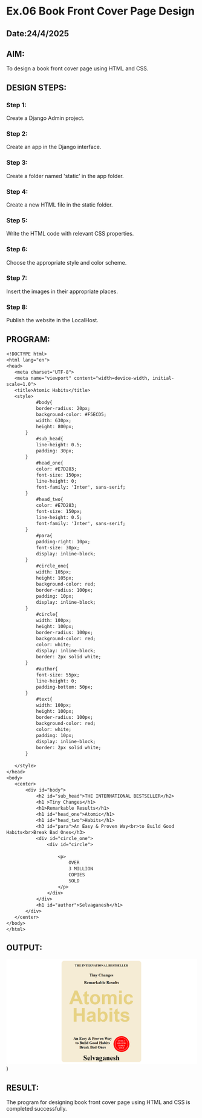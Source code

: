 # Ex.06 Book Front Cover Page Design
## Date:24/4/2025

## AIM:
To design a book front cover page using HTML and CSS.

## DESIGN STEPS:

### Step 1:
Create a Django Admin project.

### Step 2:
Create an app in the Django interface.

### Step 3:
Create a folder named 'static' in the app folder.

### Step 4:
Create a new HTML file in the static folder.

### Step 5:
Write the HTML code with relevant CSS properties.

### Step 6:
Choose the appropriate style and color scheme.

### Step 7:
Insert the images in their appropriate places.

### Step 8:
Publish the website in the LocalHost.

## PROGRAM:
```
<!DOCTYPE html>
<html lang="en">
<head>
   <meta charset="UTF-8">
   <meta name="viewport" content="width=device-width, initial-scale=1.0">
   <title>Atomic Habits</title>
   <style>
           #body{
           border-radius: 20px;
           background-color: #F5ECD5;
           width: 630px;
           height: 800px;
       }
           #sub_head{
           line-height: 0.5;
           padding: 30px;
       }
           #head_one{
           color: #E7D283;
           font-size: 150px;
           line-height: 0;
           font-family: 'Inter', sans-serif;
       }
           #head_two{
           color: #E7D283;
           font-size: 150px;
           line-height: 0.5;
           font-family: 'Inter', sans-serif;
       }
           #para{
           padding-right: 10px;
           font-size: 30px;
           display: inline-block;
       }
           #circle_one{
           width: 105px;
           height: 105px;
           background-color: red;
           border-radius: 100px;
           padding: 10px;
           display: inline-block;
       }
           #circle{
           width: 100px;
           height: 100px;
           border-radius: 100px;
           background-color: red;
           color: white;
           display: inline-block;
           border: 2px solid white;
       }
           #author{
           font-size: 55px;
           line-height: 0;
           padding-bottom: 50px;
       }
           #text{
           width: 100px;
           height: 100px;
           border-radius: 100px;
           background-color: red;
           color: white;
           padding: 10px;
           display: inline-block;
           border: 2px solid white;
       }
   
   </style>
</head>
<body>
   <center>
       <div id="body">
           <h2 id="sub_head">THE INTERNATIONAL BESTSELLER</h2>
           <h1 >Tiny Changes</h1>
           <h1>Remarkable Results</h1>
           <h1 id="head_one">Atomic</h1>
           <h1 id="head_two">Habits</h1>
           <h3 id="para">An Easy & Proven Way<br>to Build Good Habits<br>Break Bad Ones</h3>
           <div id="circle_one">
               <div id="circle">
               
                   <p>
                       OVER
                       3 MILLION
                       COPIES
                       SOLD
                   </p>
               </div>
           </div>
           <h1 id="author">Selvaganesh</h1>
       </div>
   </center>
</body>
</html>
```

## OUTPUT:

![alt text](image.png))

## RESULT:
The program for designing book front cover page using HTML and CSS is completed successfully.
